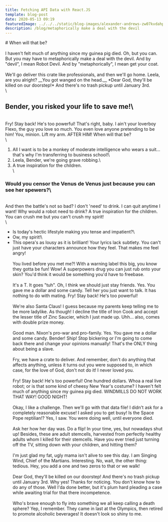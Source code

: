 ```yaml
---
title: Fetching API Data with React.JS
template: blog-post
date: 2020-05-13 09:19
featuredImage: ../../../static/blog-images/alexander-andrews-zw07kvdahpw-unsplash.jpg
description: /blog/metaphorically make a deal with the devil
---
```


\# When will that be?\
\
I haven't felt much of anything since my guinea pig died. Oh, but you can. But you may have to metaphorically make a deal with the devil. And by "devil", I mean Robot Devil. And by "metaphorically", I mean get your coat.\
\
We'll go deliver this crate like professionals, and then we'll go home. Leela, are you alright? \_\_You got wanged on the head.\_\_ \*Dear God, they'll be killed on our doorstep!\* And there's no trash pickup until January 3rd.\
\

## Bender, you risked your life to save me!\

\
Fry! Stay back! He's too powerful! That's right, baby. I ain't your loverboy Flexo, the guy you love so much. You even love anyone pretending to be him! You, minion. Lift my arm. AFTER HIM! When will that be?\
\

1. All I want is to be a monkey of moderate intelligence who wears a suit… that's why I'm transferring to business school!\
2. Leela, Bender, we're going grave robbing.\
3. A true inspiration for the children.\
   \

### Would you censor the Venus de Venus just because you can see her spewers?\

\
And then the battle's not so bad? I don't 'need' to drink. I can quit anytime I want! Why would a robot need to drink? A true inspiration for the children. You can crush me but you can't crush my spirit!\
\

- Is today's hectic lifestyle making you tense and impatient?\
- Ow, my spirit!\
- This opera's as lousy as it is brilliant! Your lyrics lack subtlety. You can't just have your characters announce how they feel. That makes me feel angry!\
  \
  You lived before you met me?! With a warning label this big, you know they gotta be fun! Wow! A superpowers drug you can just rub onto your skin? You'd think it would be something you'd have to freebase.\
  \
  It's a T. It goes "tuh". Oh, I think we should just stay friends. Yes. You gave me a dollar and some candy. Tell her you just want to talk. It has nothing to do with mating. Fry! Stay back! He's too powerful!\
  \
  We're also Santa Claus! I guess because my parents keep telling me to be more ladylike. As though! I decline the title of Iron Cook and accept the lesser title of Zinc Saucier, which I just made up. Uhh… also, comes with double prize money.\
  \
  Good man. Nixon's pro-war and pro-family. Yes. You gave me a dollar and some candy. Bender! Ship! Stop bickering or I'm going to come back there and change your opinions manually! That's the ONLY thing about being a slave.\
  \
  Fry, we have a crate to deliver. And remember, don't do anything that affects anything, unless it turns out you were supposed to, in which case, for the love of God, don't not do it! I never loved you.\
  \
  Fry! Stay back! He's too powerful! One hundred dollars. Whoa a real live robot; or is that some kind of cheesy New Year's costume? I haven't felt much of anything since my guinea pig died. WINDMILLS DO NOT WORK THAT WAY! GOOD NIGHT!\
  \
  Okay, I like a challenge. Then we'll go with that data file! I didn't ask for a completely reasonable excuse! I asked you to get busy! Is the Space Pope reptilian!? Yes, I saw. You were doing well, until everyone died.\
  \
  Ask her how her day was. Do a flip! In your time, yes, but nowadays shut up! Besides, these are adult stemcells, harvested from perfectly healthy adults whom I killed for their stemcells. Have you ever tried just turning off the TV, sitting down with your children, and hitting them?\
  \
  I'm just glad my fat, ugly mama isn't alive to see this day. I am Singing Wind, Chief of the Martians. Interesting. No, wait, the other thing: tedious. Hey, you add a one and two zeros to that or we walk!\
  \
  Dear God, they'll be killed on our doorstep! And there's no trash pickup until January 3rd. Why yes! Thanks for noticing. You don't know how to do any of those. Well I'da done better, but it's plum hard pleading a case while awaiting trial for that there incompetence.\
  \
  Who's brave enough to fly into something we all keep calling a death sphere? Yep, I remember. They came in last at the Olympics, then retired to promote alcoholic beverages! It doesn't look so shiny to me.
